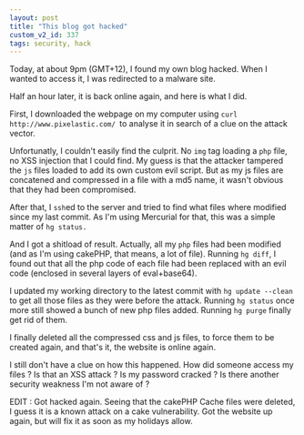 ```yaml
---
layout: post
title: "This blog got hacked"
custom_v2_id: 337
tags: security, hack
---
```


Today, at about 9pm (GMT+12), I found my own blog hacked. When I wanted to
access it, I was redirected to a malware site.

Half an hour later, it is back online again, and here is what I did.

First, I downloaded the webpage on my computer using `curl
http://www.pixelastic.com/ `to analyse it in search of a clue on the attack
vector.

Unfortunatly, I couldn't easily find the culprit. No `img` tag loading a `php`
file, no XSS injection that I could find. My guess is that the attacker
tampered the `js` files loaded to add its own custom evil script. But as my js
files are concatened and compressed in a file with a md5 name, it wasn't
obvious that they had been compromised.

After that, I `ssh`ed to the server and tried to find what files where
modified since my last commit. As I'm using Mercurial for that, this was a
simple matter of `hg status.`

And I got a shitload of result. Actually, all my `php` files had been modified
(and as I'm using cakePHP, that means, a lot of file). Running `hg diff`, I
found out that all the php code of each file had been replaced with an evil
code (enclosed in several layers of eval+base64).

I updated my working directory to the latest commit with `hg update --clean`
to get all those files as they were before the attack. Running `hg status`
once more still showed a bunch of new php files added. Running `hg purge`
finally get rid of them.

I finally deleted all the compressed css and js files, to force them to be
created again, and that's it, the website is online again.

I still don't have a clue on how this happened. How did someone access my
files ? Is that an XSS attack ? Is my password cracked ? Is there another
security weakness I'm not aware of ?


EDIT : Got hacked again. Seeing that the cakePHP Cache files were deleted, I
guess it is a known attack on a cake vulnerability. Got the website up again,
but will fix it as soon as my holidays allow.
